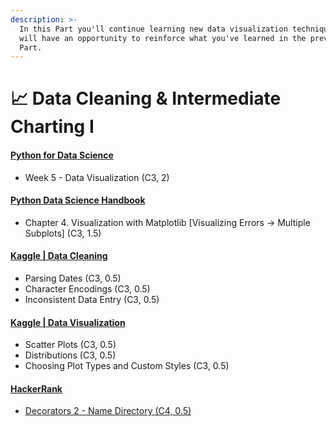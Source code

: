```yaml
---
description: >-
  In this Part you'll continue learning new data visualization techniques and
  will have an opportunity to reinforce what you've learned in the previous
  Part.
---
```


# 📈 Data Cleaning & Intermediate Charting I

#### [Python for Data Science](https://learning.edx.org/course/course-v1:UCSanDiegoX+DSE200x+3T2021/home) <a href="#python-for-data-science" id="python-for-data-science"></a>

* Week 5 - Data Visualization (C3, 2)

#### [Python Data Science Handbook](https://www.pdfdrive.com/python-data-science-handbook-e43755558.html) <a href="#python-data-science-handbook" id="python-data-science-handbook"></a>

* Chapter 4. Visualization with Matplotlib \[Visualizing Errors -> Multiple Subplots] (C3, 1.5)

#### [Kaggle | Data Cleaning](https://www.kaggle.com/learn/data-cleaning) <a href="#kaggle--data-cleaning" id="kaggle--data-cleaning"></a>

* Parsing Dates (C3, 0.5)
* Character Encodings (C3, 0.5)
* Inconsistent Data Entry (C3, 0.5)

#### [Kaggle | Data Visualization](https://www.kaggle.com/learn/data-visualization) <a href="#kaggle--data-visualization" id="kaggle--data-visualization"></a>

* Scatter Plots (C3, 0.5)
* Distributions (C3, 0.5)
* Choosing Plot Types and Custom Styles (C3, 0.5)

#### [HackerRank](https://www.hackerrank.com/) <a href="#hackerrank" id="hackerrank"></a>

* [Decorators 2 - Name Directory (C4, 0.5)](https://www.hackerrank.com/challenges/decorators-2-name-directory/problem?isFullScreen=true)
